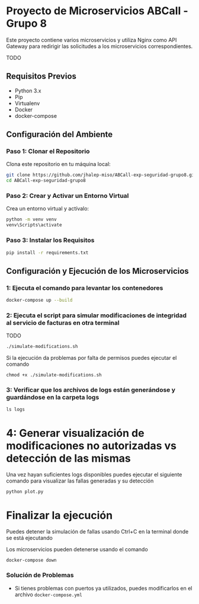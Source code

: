 # Proyecto de Microservicios ABCall - Grupo 8

Este proyecto contiene varios microservicios y utiliza Nginx como API Gateway para redirigir las solicitudes a los microservicios correspondientes. 

TODO

## Requisitos Previos

- Python 3.x
- Pip
- Virtualenv
- Docker
- docker-compose

## Configuración del Ambiente

### Paso 1: Clonar el Repositorio

Clona este repositorio en tu máquina local:

```sh
git clone https://github.com/jhalep-miso/ABCall-exp-seguridad-grupo8.git
cd ABCall-exp-seguridad-grupo8
```

### Paso 2: Crear y Activar un Entorno Virtual

Crea un entorno virtual y actívalo:

```sh
python -m venv venv
venv\Scripts\activate
```
### Paso 3: Instalar los Requisitos

```sh
pip install -r requirements.txt
```

## Configuración y Ejecución de los Microservicios


### 1: Ejecuta el comando para levantar los contenedores

```sh
docker-compose up --build
```

### 2: Ejecuta el script para simular modificaciones de integridad al servicio de facturas en otra terminal
TODO

```sh
./simulate-modifications.sh
```

Si la ejecución da problemas por falta de permisos puedes ejecutar el comando 

```
chmod +x ./simulate-modifications.sh 
```

### 3: Verificar que los archivos de logs están generándose y guardándose en la carpeta logs

```
ls logs
```

# 4: Generar visualización de modificaciones no autorizadas vs detección de las mismas
Una vez hayan suficientes logs disponibles puedes ejecutar el siguiente comando para visualizar las fallas generadas y su detección

```
python plot.py
```

# Finalizar la ejecución
Puedes detener la simulación de fallas usando Ctrl+C en la terminal donde se está ejecutando

Los microservicios pueden detenerse usando el comando
```
docker-compose down
```

### Solución de Problemas

- Si tienes problemas con puertos ya utilizados, puedes modificarlos en el archivo `docker-compose.yml`